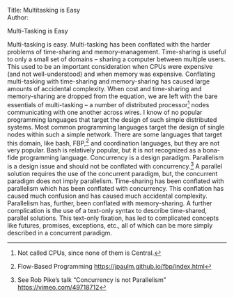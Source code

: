 Title: Multitasking is Easy  
Author:

Multi-Tasking is Easy

Multi-tasking is easy.
Multi-tasking has been conflated with the harder problems of time-sharing and memory-management.
Time-sharing is useful to only a small set of domains – sharing a computer between multiple users.  
This used to be an important consideration when CPUs were expensive (and not well-understood) and when memory was expensive.
Conflating multi-tasking with time-sharing and memory-sharing has caused large amounts of accidental complexity.
When cost and time-sharing and memory-sharing are dropped from the equation, we are left with the bare essentials of multi-tasking – a number of distributed processor[^fn1] nodes communicating with one another across wires.
I know of no popular programming languages that target the design of such simple distributed systems.  Most common programming languages target the design of single nodes within such a simple network.
There are some languages that target this domain, like bash, FBP,[^fn2] and coordination languages, but they are not very popular.  Bash is relatively popular, but it is not recognized as a bona-fide programming language.
Concurrency is a design paradigm.  Parallelism is a design issue and should not be conflated with concurrency.[^fn3]  A parallel solution requires the use of the concurrent paradigm, but, the concurrent paradigm does not imply parallelism.  Time-sharing has been conflated with parallelism which has been conflated with concurrency.  This conflation has caused much confusion and has caused much accidental complexity.  Parallelism has, further, been conflated with memory-sharing.  A further complication is the use of a text-only syntax to describe time-shared, parallel solutions.  This text-only fixation, has led to complicated concepts like futures, promises, exceptions, etc., all of which can be more simply described in a concurrent paradigm.

[^fn1]: Not called CPUs, since none of them is Central.

[^fn2]: Flow-Based Programming https://jpaulm.github.io/fbp/index.html

[^fn3]: See Rob Pike’s talk “Concurrency is not Parallelism” https://vimeo.com/49718712